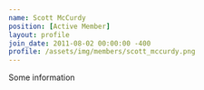 ```yaml
---
name: Scott McCurdy
position: [Active Member]
layout: profile
join_date: 2011-08-02 00:00:00 -400
profile: /assets/img/members/scott_mccurdy.png
---
```

Some information
